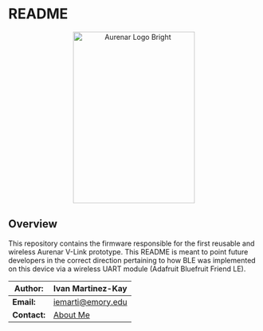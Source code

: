 # README

<p align="center">
 <img width="244" height="344" alt="Aurenar Logo Bright" src="https://github.com/user-attachments/assets/dcc4dfba-73f2-4649-ad2f-7cc867eb3b09" />
</p>

## Overview
This repository contains the firmware responsible for the first reusable and wireless Aurenar V-Link prototype. This README is meant to point future developers in the correct direction pertaining to how BLE was implemented on this device via a wireless UART module (Adafruit Bluefruit Friend LE).


| **Author:**    | Ivan Martinez-Kay                                              |
|----------------|----------------------------------------------------------------|
| **Email:**     | [iemarti@emory.edu](mailto:iemarti@emory.edu)         |
| **Contact:**   | [About Me](https://ivan-mk-s-website.vercel.app/)             |

